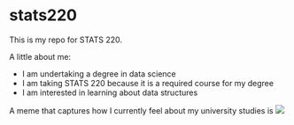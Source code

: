 # stats220

This is my repo for STATS 220. 

A little about me:

- I am undertaking a degree in data science
- I am taking STATS 220 because it is a required course for my degree
- I am interested in learning about data structures

A meme that captures how I currently feel about my university studies is ![](https://c.tenor.com/8druEACXtX8AAAAd/tenor.gif)
